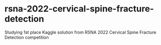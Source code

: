 # rsna-2022-cervical-spine-fracture-detection

Studying 1st place Kaggle solution from RSNA 2022 Cervical Spine Fracture Detection competition